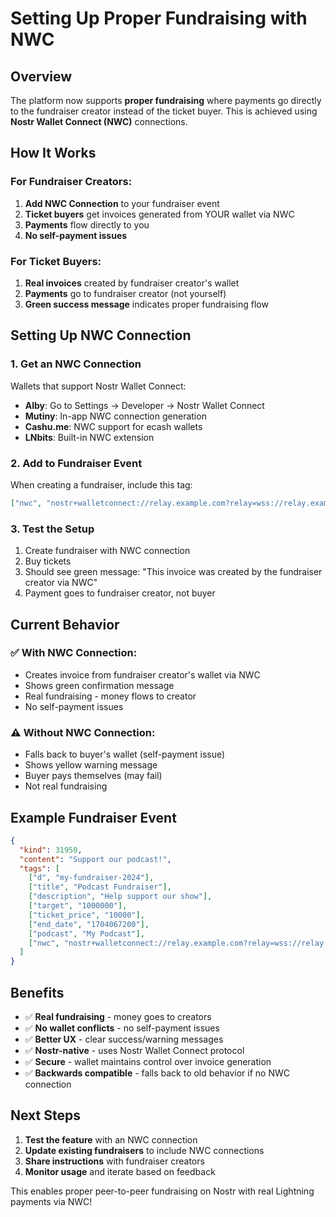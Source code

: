 # Setting Up Proper Fundraising with NWC

## Overview

The platform now supports **proper fundraising** where payments go directly to the fundraiser creator instead of the ticket buyer. This is achieved using **Nostr Wallet Connect (NWC)** connections.

## How It Works

### For Fundraiser Creators:
1. **Add NWC Connection** to your fundraiser event
2. **Ticket buyers** get invoices generated from YOUR wallet via NWC
3. **Payments** flow directly to you
4. **No self-payment issues**

### For Ticket Buyers:
1. **Real invoices** created by fundraiser creator's wallet
2. **Payments** go to fundraiser creator (not yourself)
3. **Green success message** indicates proper fundraising flow

## Setting Up NWC Connection

### 1. Get an NWC Connection
Wallets that support Nostr Wallet Connect:
- **Alby**: Go to Settings → Developer → Nostr Wallet Connect
- **Mutiny**: In-app NWC connection generation
- **Cashu.me**: NWC support for ecash wallets
- **LNbits**: Built-in NWC extension

### 2. Add to Fundraiser Event
When creating a fundraiser, include this tag:
```json
["nwc", "nostr+walletconnect://relay.example.com?relay=wss://relay.example.com&secret=...&pubkey=..."]
```

### 3. Test the Setup
1. Create fundraiser with NWC connection
2. Buy tickets
3. Should see green message: "This invoice was created by the fundraiser creator via NWC"
4. Payment goes to fundraiser creator, not buyer

## Current Behavior

### ✅ With NWC Connection:
- Creates invoice from fundraiser creator's wallet via NWC
- Shows green confirmation message
- Real fundraising - money flows to creator
- No self-payment issues

### ⚠️ Without NWC Connection:
- Falls back to buyer's wallet (self-payment issue)
- Shows yellow warning message  
- Buyer pays themselves (may fail)
- Not real fundraising

## Example Fundraiser Event

```json
{
  "kind": 31950,
  "content": "Support our podcast!",
  "tags": [
    ["d", "my-fundraiser-2024"],
    ["title", "Podcast Fundraiser"],
    ["description", "Help support our show"],
    ["target", "1000000"],
    ["ticket_price", "10000"],
    ["end_date", "1704067200"],
    ["podcast", "My Podcast"],
    ["nwc", "nostr+walletconnect://relay.example.com?relay=wss://relay.example.com&secret=...&pubkey=..."]
  ]
}
```

## Benefits

- ✅ **Real fundraising** - money goes to creators
- ✅ **No wallet conflicts** - no self-payment issues  
- ✅ **Better UX** - clear success/warning messages
- ✅ **Nostr-native** - uses Nostr Wallet Connect protocol
- ✅ **Secure** - wallet maintains control over invoice generation
- ✅ **Backwards compatible** - falls back to old behavior if no NWC connection

## Next Steps

1. **Test the feature** with an NWC connection
2. **Update existing fundraisers** to include NWC connections
3. **Share instructions** with fundraiser creators
4. **Monitor usage** and iterate based on feedback

This enables proper peer-to-peer fundraising on Nostr with real Lightning payments via NWC!